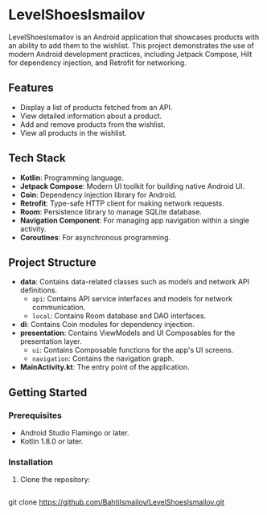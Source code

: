# LevelShoesIsmailov

LevelShoesIsmailov is an Android application that showcases products with an ability to add them to the wishlist. This project demonstrates the use of modern Android development practices, including Jetpack Compose, Hilt for dependency injection, and Retrofit for networking.

## Features

- Display a list of products fetched from an API.
- View detailed information about a product.
- Add and remove products from the wishlist.
- View all products in the wishlist.

## Tech Stack

- **Kotlin**: Programming language.
- **Jetpack Compose**: Modern UI toolkit for building native Android UI.
- **Coin**: Dependency injection library for Android.
- **Retrofit**: Type-safe HTTP client for making network requests.
- **Room**: Persistence library to manage SQLite database.
- **Navigation Component**: For managing app navigation within a single activity.
- **Coroutines**: For asynchronous programming.

## Project Structure

- **data**: Contains data-related classes such as models and network API definitions.
  - `api`: Contains API service interfaces and models for network communication.
  - `local`: Contains Room database and DAO interfaces.
- **di**: Contains Coin modules for dependency injection.
- **presentation**: Contains ViewModels and UI Composables for the presentation layer.
  - `ui`: Contains Composable functions for the app's UI screens.
  - `navigation`: Contains the navigation graph.
- **MainActivity.kt**: The entry point of the application.

## Getting Started

### Prerequisites

- Android Studio Flamingo or later.
- Kotlin 1.8.0 or later.

### Installation

1. Clone the repository:

   ```bash
  git clone https://github.com/BahtiIsmailov/LevelShoesIsmailov.git
